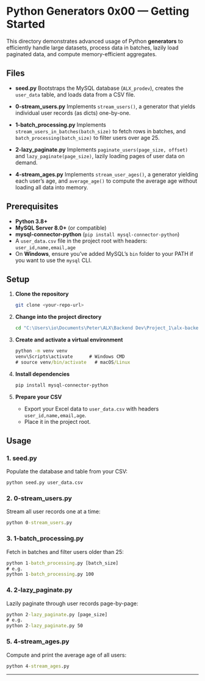# Python Generators 0x00 — Getting Started

This directory demonstrates advanced usage of Python **generators** to efficiently handle large datasets, process data in batches, lazily load paginated data, and compute memory-efficient aggregates.

## Files

* **seed.py**
  Bootstraps the MySQL database (`ALX_prodev`), creates the `user_data` table, and loads data from a CSV file.

* **0-stream\_users.py**
  Implements `stream_users()`, a generator that yields individual user records (as dicts) one-by-one.

* **1-batch\_processing.py**
  Implements `stream_users_in_batches(batch_size)` to fetch rows in batches, and `batch_processing(batch_size)` to filter users over age 25.

* **2-lazy\_paginate.py**
  Implements `paginate_users(page_size, offset)` and `lazy_paginate(page_size)`, lazily loading pages of user data on demand.

* **4-stream\_ages.py**
  Implements `stream_user_ages()`, a generator yielding each user’s age, and `average_age()` to compute the average age without loading all data into memory.

## Prerequisites

* **Python 3.8+**
* **MySQL Server 8.0+** (or compatible)
* **mysql-connector-python** (`pip install mysql-connector-python`)
* A `user_data.csv` file in the project root with headers: `user_id,name,email,age`
* On **Windows**, ensure you’ve added MySQL’s `bin` folder to your PATH if you want to use the `mysql` CLI.

## Setup

1. **Clone the repository**

   ```bash
   git clone <your-repo-url>
   ```
2. **Change into the project directory**

   ```bash
   cd "C:\Users\io\Documents\Peter\ALX\Backend Dev\Project_1\alx-backend-python"
   ```
3. **Create and activate a virtual environment**

   ```bat
   python -m venv venv
   venv\Scripts\activate      # Windows CMD
   # source venv/bin/activate   # macOS/Linux
   ```
4. **Install dependencies**

   ```bash
   pip install mysql-connector-python
   ```
5. **Prepare your CSV**

   * Export your Excel data to `user_data.csv` with headers `user_id,name,email,age`.
   * Place it in the project root.

## Usage

### 1. seed.py

Populate the database and table from your CSV:

```bat
python seed.py user_data.csv
```

### 2. 0-stream\_users.py

Stream all user records one at a time:

```bat
python 0-stream_users.py
```

### 3. 1-batch\_processing.py

Fetch in batches and filter users older than 25:

```bat
python 1-batch_processing.py [batch_size]
# e.g.
python 1-batch_processing.py 100
```

### 4. 2-lazy\_paginate.py

Lazily paginate through user records page-by-page:

```bat
python 2-lazy_paginate.py [page_size]
# e.g.
python 2-lazy_paginate.py 50
```

### 5. 4-stream\_ages.py

Compute and print the average age of all users:

```bat
python 4-stream_ages.py
```



---


